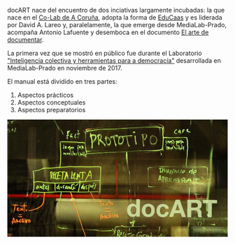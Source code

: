 docART nace del encuentro de dos inciativas  largamente incubadas: la que nace en el [Co-Lab de A Coruña](http://colab.coruna.gal/es/), adopta la forma de [EduCaas](https://educaas.github.io/#services) y es liderada por David A. Lareo y, paralelamente, la que emerge desde MediaLab-Prado, acompaña Antonio Lafuente y desemboca en el documento [El arte de documentar](https://www.academia.edu/33809850/El_arte_de_documentar).

La primera vez que se mostró en público fue durante el Laboratorio ["Inteligencia colectiva y herramientas para a democracía"](http://medialab-prado.es/article/collective-intelligence-for-democracy-2017) desarrollada en MediaLab-Prado en noviembre de 2017.

El manual está dividido en tres partes:

1. Aspectos prácticos
2. Aspectos conceptuales
3. Aspectos preparatorios

![](/assets/photo_2017-12-12_09-17-06.jpg)

